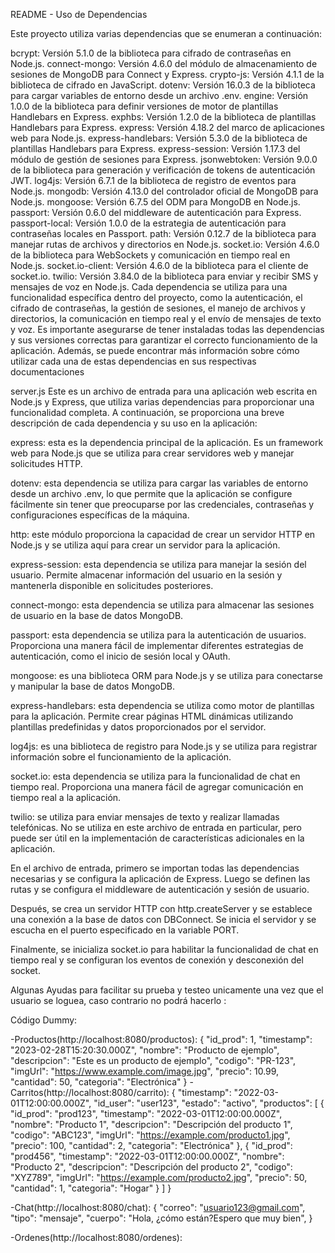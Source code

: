README - Uso de Dependencias


Este proyecto utiliza varias dependencias que se enumeran a continuación:

bcrypt: Versión 5.1.0 de la biblioteca para cifrado de contraseñas en Node.js.
connect-mongo: Versión 4.6.0 del módulo de almacenamiento de sesiones de MongoDB para Connect y Express.
crypto-js: Versión 4.1.1 de la biblioteca de cifrado en JavaScript.
dotenv: Versión 16.0.3 de la biblioteca para cargar variables de entorno desde un archivo .env.
engine: Versión 1.0.0 de la biblioteca para definir versiones de motor de plantillas Handlebars en Express.
exphbs: Versión 1.2.0 de la biblioteca de plantillas Handlebars para Express.
express: Versión 4.18.2 del marco de aplicaciones web para Node.js.
express-handlebars: Versión 5.3.0 de la biblioteca de plantillas Handlebars para Express.
express-session: Versión 1.17.3 del módulo de gestión de sesiones para Express.
jsonwebtoken: Versión 9.0.0 de la biblioteca para generación y verificación de tokens de autenticación JWT.
log4js: Versión 6.7.1 de la biblioteca de registro de eventos para Node.js.
mongodb: Versión 4.13.0 del controlador oficial de MongoDB para Node.js.
mongoose: Versión 6.7.5 del ODM para MongoDB en Node.js.
passport: Versión 0.6.0 del middleware de autenticación para Express.
passport-local: Versión 1.0.0 de la estrategia de autenticación para contraseñas locales en Passport.
path: Versión 0.12.7 de la biblioteca para manejar rutas de archivos y directorios en Node.js.
socket.io: Versión 4.6.0 de la biblioteca para WebSockets y comunicación en tiempo real en Node.js.
socket.io-client: Versión 4.6.0 de la biblioteca para el cliente de socket.io.
twilio: Versión 3.84.0 de la biblioteca para enviar y recibir SMS y mensajes de voz en Node.js.
Cada dependencia se utiliza para una funcionalidad específica dentro del proyecto, como la autenticación, el cifrado de contraseñas, la gestión de sesiones, el manejo de archivos y directorios, la comunicación en tiempo real y el envío de mensajes de texto y voz. Es importante asegurarse de tener instaladas todas las dependencias y sus versiones correctas para garantizar el correcto funcionamiento de la aplicación. Además, se puede encontrar más información sobre cómo utilizar cada una de estas dependencias en sus respectivas documentaciones

server.js Este es un archivo de entrada para una aplicación web escrita en Node.js y Express, que utiliza varias dependencias para proporcionar una funcionalidad completa. A continuación, se proporciona una breve descripción de cada dependencia y su uso en la aplicación:

express: esta es la dependencia principal de la aplicación. Es un framework web para Node.js que se utiliza para crear servidores web y manejar solicitudes HTTP.

dotenv: esta dependencia se utiliza para cargar las variables de entorno desde un archivo .env, lo que permite que la aplicación se configure fácilmente sin tener que preocuparse por las credenciales, contraseñas y configuraciones específicas de la máquina.

http: este módulo proporciona la capacidad de crear un servidor HTTP en Node.js y se utiliza aquí para crear un servidor para la aplicación.

express-session: esta dependencia se utiliza para manejar la sesión del usuario. Permite almacenar información del usuario en la sesión y mantenerla disponible en solicitudes posteriores.

connect-mongo: esta dependencia se utiliza para almacenar las sesiones de usuario en la base de datos MongoDB.

passport: esta dependencia se utiliza para la autenticación de usuarios. Proporciona una manera fácil de implementar diferentes estrategias de autenticación, como el inicio de sesión local y OAuth.

mongoose: es una biblioteca ORM para Node.js y se utiliza para conectarse y manipular la base de datos MongoDB.

express-handlebars: esta dependencia se utiliza como motor de plantillas para la aplicación. Permite crear páginas HTML dinámicas utilizando plantillas predefinidas y datos proporcionados por el servidor.

log4js: es una biblioteca de registro para Node.js y se utiliza para registrar información sobre el funcionamiento de la aplicación.

socket.io: esta dependencia se utiliza para la funcionalidad de chat en tiempo real. Proporciona una manera fácil de agregar comunicación en tiempo real a la aplicación.

twilio: se utiliza para enviar mensajes de texto y realizar llamadas telefónicas. No se utiliza en este archivo de entrada en particular, pero puede ser útil en la implementación de características adicionales en la aplicación.

En el archivo de entrada, primero se importan todas las dependencias necesarias y se configura la aplicación de Express. Luego se definen las rutas y se configura el middleware de autenticación y sesión de usuario.

Después, se crea un servidor HTTP con http.createServer y se establece una conexión a la base de datos con DBConnect. Se inicia el servidor y se escucha en el puerto especificado en la variable PORT.

Finalmente, se inicializa socket.io para habilitar la funcionalidad de chat en tiempo real y se configuran los eventos de conexión y desconexión del socket.


Algunas Ayudas para facilitar su prueba y testeo unicamente una vez que el usuario se loguea, caso contrario no podrá hacerlo :

Código Dummy:

-Productos(http://localhost:8080/productos): {
            "id_prod": 1,
            "timestamp": "2023-02-28T15:20:30.000Z",
            "nombre": "Producto de ejemplo",
            "descripcion": "Este es un producto de ejemplo",
            "codigo": "PR-123",
            "imgUrl": "https://www.example.com/image.jpg",
            "precio": 10.99,
            "cantidad": 50,
            "categoria": "Electrónica"
            }
-Carritos(http://localhost:8080/carrito):
                                       {
                                        "timestamp": "2022-03-01T12:00:00.000Z",
                                        "id_user": "user123",
                                        "estado": "activo",
                                        "productos": [
                                        {
                                            "id_prod": "prod123",
                                            "timestamp": "2022-03-01T12:00:00.000Z",
                                            "nombre": "Producto 1",
                                            "descripcion": "Descripción del producto 1",
                                            "codigo": "ABC123",
                                            "imgUrl": "https://example.com/producto1.jpg",
                                            "precio": 100,
                                            "cantidad": 2,
                                            "categoria": "Electrónica"
                                        },
                                        {
                                            "id_prod": "prod456",
                                            "timestamp": "2022-03-01T12:00:00.000Z",
                                            "nombre": "Producto 2",
                                            "descripcion": "Descripción del producto 2",
                                            "codigo": "XYZ789",
                                            "imgUrl": "https://example.com/producto2.jpg",
                                            "precio": 50,
                                            "cantidad": 1,
                                            "categoria": "Hogar"
                                        }
                                        ]
                                        }

-Chat(http://localhost:8080/chat):
        {
        "correo": "usuario123@gmail.com",
        "tipo": "mensaje",
        "cuerpo": "Hola, ¿cómo están?Espero que muy bien",
        }

-Ordenes(http://localhost:8080/ordenes):     





